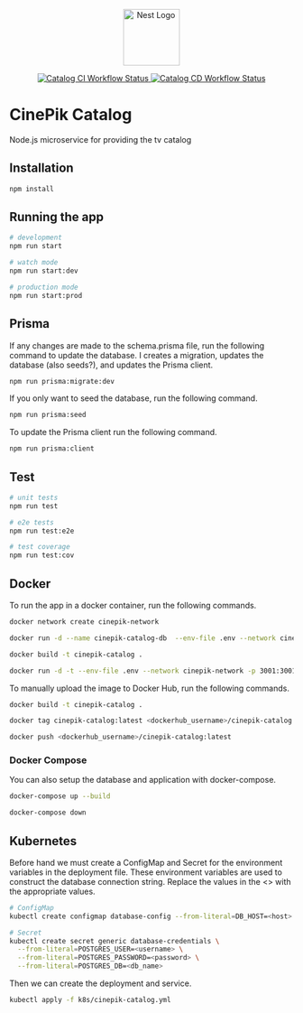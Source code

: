 <p align="center">
  <a href="http://nestjs.com/" target="blank"><img src="https://nestjs.com/img/logo-small.svg" width="100" alt="Nest Logo" /></a>
</p>

<p align="center">
  <a href="https://github.com/CinePik/catalog/actions/workflows/ci.yml" target="_blank">
    <img src="https://github.com/CinePik/catalog/actions/workflows/ci.yml/badge.svg" alt="Catalog CI Workflow Status" />
  </a>
  <a href="https://github.com/CinePik/catalog/actions/workflows/cd.yml" target="_blank">
    <img src="https://github.com/CinePik/catalog/actions/workflows/cd.yml/badge.svg" alt="Catalog CD Workflow Status" />
  </a>
</p>

# CinePik Catalog

Node.js microservice for providing the tv catalog

## Installation

```bash
npm install
```

## Running the app

```bash
# development
npm run start

# watch mode
npm run start:dev

# production mode
npm run start:prod
```

## Prisma

If any changes are made to the schema.prisma file, run the following command to update the database.
I creates a migration, updates the database (also seeds?), and updates the Prisma client.

```bash
npm run prisma:migrate:dev
```

If you only want to seed the database, run the following command.

```bash
npm run prisma:seed
```

To update the Prisma client run the following command.

```bash
npm run prisma:client
```

## Test

```bash
# unit tests
npm run test

# e2e tests
npm run test:e2e

# test coverage
npm run test:cov
```

## Docker

To run the app in a docker container, run the following commands.

```bash
docker network create cinepik-network

docker run -d --name cinepik-catalog-db  --env-file .env --network cinepik-network -p 5432:5432 postgres:15.5-alpine

docker build -t cinepik-catalog .

docker run -d -t --env-file .env --network cinepik-network -p 3001:3001 cinepik-catalog
```

To manually upload the image to Docker Hub, run the following commands.

```bash
docker build -t cinepik-catalog .

docker tag cinepik-catalog:latest <dockerhub_username>/cinepik-catalog:latest

docker push <dockerhub_username>/cinepik-catalog:latest
```

### Docker Compose

You can also setup the database and application with docker-compose.

```bash
docker-compose up --build

docker-compose down
```

## Kubernetes

Before hand we must create a ConfigMap and Secret for the environment variables in the deployment file. These environment variables are used to construct the database connection string.
Replace the values in the <> with the appropriate values.

```bash
# ConfigMap
kubectl create configmap database-config --from-literal=DB_HOST=<host> --from-literal=DB_PORT=5432 --from-literal=DB_SCHEMA=public

# Secret
kubectl create secret generic database-credentials \
  --from-literal=POSTGRES_USER=<username> \
  --from-literal=POSTGRES_PASSWORD=<password> \
  --from-literal=POSTGRES_DB=<db_name>
```

Then we can create the deployment and service.

```bash
kubectl apply -f k8s/cinepik-catalog.yml
```
